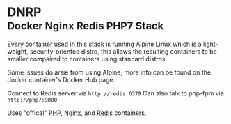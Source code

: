<h1>DNRP<br>
<small>Docker Nginx Redis PHP7 Stack</small>
</h1>

Every container used in this stack is running [Alpine Linux](https://alpinelinux.org) which is a light-weight, security-oriented distro, this allows the resulting containers to be smaller compaired to containers using standard distros. 

Some issues do arsie from using Alpine, more info can be found on the docker container's Docker Hub page.

Connect to Redis server via `http://redis:6379`
Can also talk to php-fpm via `http://php7:9000`

Uses "offical" [PHP](https://hub.docker.com/_/php/), [Nginx](https://hub.docker.com/_/nginx/), and [Redis](https://hub.docker.com/_/redis/) containers.